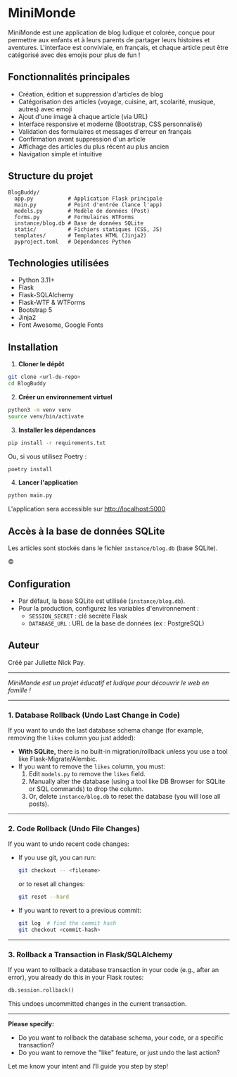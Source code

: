 # MiniMonde

MiniMonde est une application de blog ludique et colorée, conçue pour permettre aux enfants et à leurs parents de partager leurs histoires et aventures. L'interface est conviviale, en français, et chaque article peut être catégorisé avec des emojis pour plus de fun !

## Fonctionnalités principales
- Création, édition et suppression d'articles de blog
- Catégorisation des articles (voyage, cuisine, art, scolarité, musique, autres) avec emoji
- Ajout d'une image à chaque article (via URL)
- Interface responsive et moderne (Bootstrap, CSS personnalisé)
- Validation des formulaires et messages d'erreur en français
- Confirmation avant suppression d'un article
- Affichage des articles du plus récent au plus ancien
- Navigation simple et intuitive

## Structure du projet
```
BlogBuddy/
  app.py           # Application Flask principale
  main.py          # Point d'entrée (lance l'app)
  models.py        # Modèle de données (Post)
  forms.py         # Formulaires WTForms
  instance/blog.db # Base de données SQLite
  static/          # Fichiers statiques (CSS, JS)
  templates/       # Templates HTML (Jinja2)
  pyproject.toml   # Dépendances Python
```

## Technologies utilisées
- Python 3.11+
- Flask
- Flask-SQLAlchemy
- Flask-WTF & WTForms
- Bootstrap 5
- Jinja2
- Font Awesome, Google Fonts

## Installation
1. **Cloner le dépôt**
```bash
git clone <url-du-repo>
cd BlogBuddy
```
2. **Créer un environnement virtuel**
```bash
python3 -m venv venv
source venv/bin/activate
```
3. **Installer les dépendances**
```bash
pip install -r requirements.txt
```
Ou, si vous utilisez Poetry :
```bash
poetry install
```
4. **Lancer l'application**
```bash
python main.py
```
L'application sera accessible sur [http://localhost:5000](http://localhost:5000)

## Accès à la base de données SQLite
Les articles sont stockés dans le fichier `instance/blog.db` (base SQLite).

©

## Configuration
- Par défaut, la base SQLite est utilisée (`instance/blog.db`).
- Pour la production, configurez les variables d'environnement :
  - `SESSION_SECRET` : clé secrète Flask
  - `DATABASE_URL` : URL de la base de données (ex : PostgreSQL)

## Auteur
Créé par Juliette Nick Pay.

---

*MiniMonde est un projet éducatif et ludique pour découvrir le web en famille !* 

---

### 1. **Database Rollback (Undo Last Change in Code)**
If you want to undo the last database schema change (for example, removing the `likes` column you just added):

- **With SQLite,** there is no built-in migration/rollback unless you use a tool like Flask-Migrate/Alembic.
- If you want to remove the `likes` column, you must:
  1. Edit `models.py` to remove the `likes` field.
  2. Manually alter the database (using a tool like DB Browser for SQLite or SQL commands) to drop the column.
  3. Or, delete `instance/blog.db` to reset the database (you will lose all posts).

---

### 2. **Code Rollback (Undo File Changes)**
If you want to undo recent code changes:
- If you use git, you can run:
  ```bash
  git checkout -- <filename>
  ```
  or to reset all changes:
  ```bash
  git reset --hard
  ```
- If you want to revert to a previous commit:
  ```bash
  git log  # find the commit hash
  git checkout <commit-hash>
  ```

---

### 3. **Rollback a Transaction in Flask/SQLAlchemy**
If you want to rollback a database transaction in your code (e.g., after an error), you already do this in your Flask routes:
```python
db.session.rollback()
```
This undoes uncommitted changes in the current transaction.

---

**Please specify:**  
- Do you want to rollback the database schema, your code, or a specific transaction?
- Do you want to remove the "like" feature, or just undo the last action?

Let me know your intent and I’ll guide you step by step! 